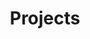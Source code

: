 ---
title: Projects
summary: Tell visitors about your projects by customizing this text.
description: Explore some of the projects I've worked on.

newsletter: false
---